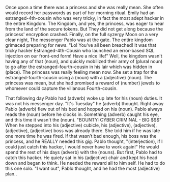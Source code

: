 Once upon a time there was a princess and she was really mean. She often would record her passwords as part of her morning ritual. 
Emily had an estranged-4th-cousin who was very tricky, in fact the most adept hacker in the entire Kingdom.
The Kingdom, and yes, the princess, was eager to hear from the land of the secure tokens. But They did not get along because the princess' encryption crashed. Finally, on the full syzergy Moon on a very clear night, The messenger Pablo was at the gate. The entire kingdom grimaced preparing for news.
"Lo! You've all been breached! It was that tricky hacker Estranged-4th-Cousin who launched an error-based SQL injection on our front-end form! Have a nice life!"
 Well, the kingdom wasn't having any of that (noun), and quickly mobilized their army of (plural noun) to go after the estranged-fourth-cousin in his lair which was hidden in (place). The princess was really feeling mean now. She set a trap for the estranged-fourth-cousin using a (noun) with a (adjective) (noun). The princess was mean, but she had promised a reward of (number) jewels to whomever could capture the villanous Fourth-cousin.

That following day Pablo had (adverb) woke up late for his (noun) duties. It was not his messenger day. "It's Tuesday" he (adverb) thought. Right away Pablo (adverb) flew out of his bed and hopped on his (noun). Pablo always reads the (noun) before he clocks in. Something (adverb) caught his eye, and this time it wasn't the (noun). "BOUNTY: CYBER CRIMINAL - BIG $$$" When he stepped into his (adjective) cubicle, his (adjective), (adjective), (adjective), (adjective) boss was already there. She told him if he was late one more time he was fired. If that wasn’t bad enough, his boss was the princess, and he REALLY needed this gig. Pablo thought, "(interjection), if I could just catch this hacker, I would never have to work again!" He would spend the rest of his days (adverb) with the (nouns). But first, Pablo had to catch this hacker. He quiety sat in his (adjective) chair and kept his head down and began to think. He needed the reward all to him self. He had to do this one solo. "I want out", Pablo thought, and he had the most (adjective) plan..
